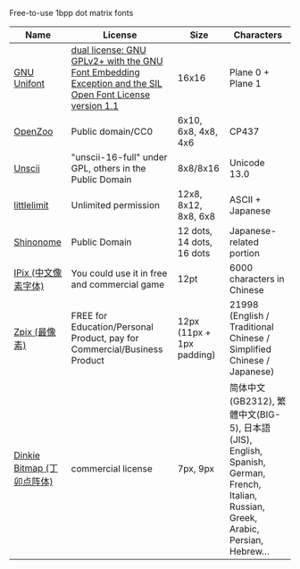Free-to-use 1bpp dot matrix fonts

|Name|License|Size|Characters|
|---|---|---|---|
|[GNU Unifont](http://unifoundry.com/unifont/index.html)|[dual license: GNU GPLv2+ with the GNU Font Embedding Exception and the SIL Open Font License version 1.1](http://unifoundry.com/LICENSE.txt)|16x16|Plane 0 + Plane 1|
|[OpenZoo](https://asie.itch.io/openzoo-fonts)|Public domain/CC0|6x10, 6x8, 4x8, 4x6|CP437|
|[Unscii](http://viznut.fi/unscii/)|"unscii-16-full" under GPL, others in the Public Domain|8x8/8x16|Unicode 13.0|
|[littlelimit](https://littlelimit.net/font.htm)|Unlimited permission|12x8, 8x12, 8x8, 6x8|ASCII + Japanese|
|[Shinonome](http://openlab.ring.gr.jp/efont/shinonome/index.html)|Public Domain|12 dots, 14 dots, 16 dots|Japanese-related portion|
|[IPix (中文像素字体)](https://purestudio.itch.io/ipix)|You could use it in free and commercial game|12pt|6000 characters in Chinese|
|[Zpix (最像素)](https://github.com/SolidZORO/zpix-pixel-font)|FREE for Education/Personal Product, pay for Commercial/Business Product|12px (11px + 1px padding)|21998 (English / Traditional Chinese / Simplified Chinese / Japanese)|
|[Dinkie Bitmap (丁卯点阵体)](https://3type.cn/fonts/dinkie_bitmap/index.html)|commercial license|7px, 9px|简体中文 (GB2312), 繁體中文(BIG-5), 日本語(JIS), English, Spanish, German, French, Italian, Russian, Greek, Arabic, Persian, Hebrew…|
